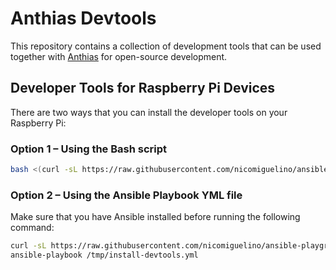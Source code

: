 # Anthias Devtools

This repository contains a collection of development tools that can be used together with
[Anthias][1] for open-source development.


## Developer Tools for Raspberry Pi Devices

There are two ways that you can install the developer tools on
your Raspberry Pi:

### Option 1 &ndash; Using the Bash script

```bash
bash <(curl -sL https://raw.githubusercontent.com/nicomiguelino/ansible-playground/main/install-devtools.sh)
```

### Option 2 &ndash; Using the Ansible Playbook YML file

Make sure that you have Ansible installed before running the following command:

```bash
curl -sL https://raw.githubusercontent.com/nicomiguelino/ansible-playground/main/install-devtools.yml > /tmp/install-devtools.yml
ansible-playbook /tmp/install-devtools.yml
```


[1]: https://github.com/Screenly/Anthias
